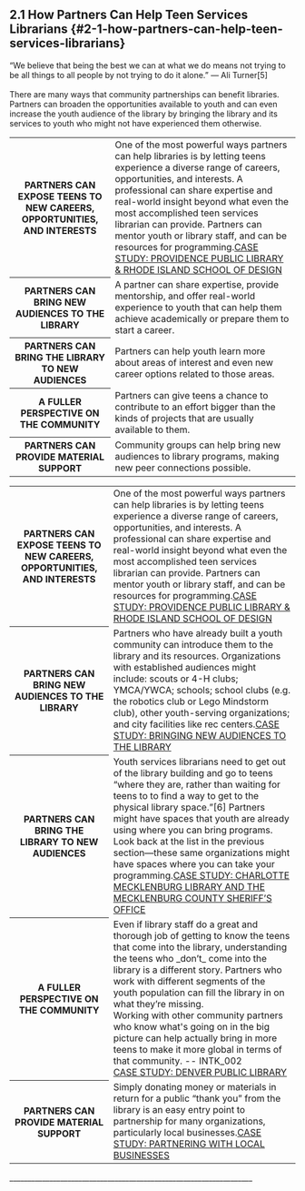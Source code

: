 ## 2.1 How Partners Can Help Teen Services Librarians {#2-1-how-partners-can-help-teen-services-librarians}


<div class="text">“We believe that being the best we can at what we do means not trying to be all things to all people by not trying to do it alone.” — Ali Turner[5]</div>

<br>
There are many ways that community partnerships can benefit libraries. Partners can broaden the opportunities available to youth and can even increase the youth audience of the library by bringing the library and its services to youth who might not have experienced them otherwise.

<table class="heading-cell no-common-style">
<tr>
<th>PARTNERS CAN EXPOSE TEENS TO NEW CAREERS, OPPORTUNITIES, AND INTERESTS</th>
<td>One of the most powerful ways partners can help libraries is by letting teens experience a diverse range of careers, opportunities, and interests. A professional can share expertise and real-world insight beyond what even the most accomplished teen services librarian can provide. Partners can mentor youth or library staff, and can be resources for programming.<a href="#">CASE STUDY: PROVIDENCE PUBLIC LIBRARY & RHODE ISLAND SCHOOL OF DESIGN</a></td>
</tr>
<tr>
<th>PARTNERS CAN BRING NEW AUDIENCES TO THE LIBRARY</th>
<td>A partner can share expertise, provide mentorship, and offer real-world experience to youth that can help them achieve academically or prepare them to start a career.</td>
</tr>
<tr>
<th>PARTNERS CAN BRING THE LIBRARY TO NEW AUDIENCES</th>
<td>Partners can help youth learn more about areas of interest and even new career options related to those areas.</td>
</tr>
<tr>
<th>A FULLER PERSPECTIVE ON THE COMMUNITY</th>
<td>Partners can give teens a chance to contribute to an effort bigger than the kinds of projects that are usually available to them.</td>
</tr>
<tr>
<th>PARTNERS CAN PROVIDE MATERIAL SUPPORT</th>
<td>Community groups can help bring new audiences to library programs, making new peer connections possible.</td>
</tr>

</table>



<table class="heading-cell">
<tr>
<th>PARTNERS CAN EXPOSE TEENS TO NEW CAREERS, OPPORTUNITIES, AND INTERESTS</th>
<td>One of the most powerful ways partners can help libraries is by letting teens experience a diverse range of careers, opportunities, and interests. A professional can share expertise and real-world insight beyond what even the most accomplished teen services librarian can provide. Partners can mentor youth or library staff, and can be resources for programming.<a href="#">CASE STUDY: PROVIDENCE PUBLIC LIBRARY & RHODE ISLAND SCHOOL OF DESIGN</a></td>
</tr>
<tr>
<th>PARTNERS CAN BRING NEW AUDIENCES TO THE LIBRARY</th>
<td>Partners who have already built a youth community can introduce them to the library and its resources. Organizations with established audiences might include: scouts or 4-H clubs; YMCA/YWCA; schools; school clubs (e.g. the robotics club or Lego Mindstorm club), other youth-serving organizations; and city facilities like rec centers.<a href="#">CASE STUDY: BRINGING NEW AUDIENCES TO THE LIBRARY</a></td>
</tr>
<tr>
<th>PARTNERS CAN BRING THE LIBRARY TO NEW AUDIENCES</th>
<td>Youth services librarians need to get out of the library building and go to teens “where they are, rather than waiting for teens to to find a way to get to the physical library space.”[6] Partners might have spaces that youth are already using where you can bring programs. Look back at the list in the previous section—these same organizations might have spaces where you can take your programming.<a href="#">CASE STUDY: CHARLOTTE MECKLENBURG LIBRARY AND THE MECKLENBURG COUNTY SHERIFF’S OFFICE</a></td>
</tr>
<tr>
<th>A FULLER PERSPECTIVE ON THE COMMUNITY</th>
<td>Even if library staff do a great and thorough job of getting to know the teens that come into the library, understanding the teens who _don’t_ come into the library is a different story. Partners who work with different segments of the youth population can fill the library in on what they’re missing.<div class="text">Working with other community partners who know what's going on in the big picture can help actually bring in more teens to make it more global in terms of that community. -- INTK_002</div><a href="#">CASE STUDY: DENVER PUBLIC LIBRARY</a></td>
</tr>
<tr>
<th>PARTNERS CAN PROVIDE MATERIAL SUPPORT</th>
<td>Simply donating money or materials in return for a public “thank you” from the library is an easy entry point to partnership for many organizations, particularly local businesses.<a href="#">CASE STUDY: PARTNERING WITH LOCAL BUSINESSES</a></td>
</tr>

</table>
___________________________________________________________________

[^5]: Turner, Ali. “Bring Your Dreams to the Library.” _Young Adult Library Services_, 2013.

[^6]: Braun, Linda W., Maureen L. Hartman, Sandra Hughes-Hassell, Kafi Kumasi, and Beth Yoke. “The Future of Library Services for and with Teens: A Call to Action.” Chicago, IL: YALSA, 2014, 16.